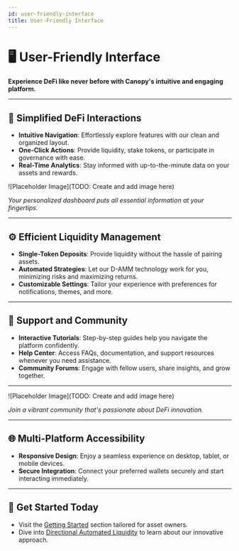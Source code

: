 ```yaml
---
id: user-friendly-interface
title: User-Friendly Interface
---
```


# 🖥️ User-Friendly Interface

**Experience DeFi like never before with Canopy's intuitive and engaging platform.**

---

## 🎯 **Simplified DeFi Interactions**

- **Intuitive Navigation**: Effortlessly explore features with our clean and organized layout.
- **One-Click Actions**: Provide liquidity, stake tokens, or participate in governance with ease.
- **Real-Time Analytics**: Stay informed with up-to-the-minute data on your assets and rewards.

![Placeholder Image](TODO: Create and add image here)

*Your personalized dashboard puts all essential information at your fingertips.*

---

## ⚙️ **Efficient Liquidity Management**

- **Single-Token Deposits**: Provide liquidity without the hassle of pairing assets.
- **Automated Strategies**: Let our D-AMM technology work for you, minimizing risks and maximizing returns.
- **Customizable Settings**: Tailor your experience with preferences for notifications, themes, and more.

---

## 💬 **Support and Community**

- **Interactive Tutorials**: Step-by-step guides help you navigate the platform confidently.
- **Help Center**: Access FAQs, documentation, and support resources whenever you need assistance.
- **Community Forums**: Engage with fellow users, share insights, and grow together.

---

![Placeholder Image](TODO: Create and add image here)

*Join a vibrant community that's passionate about DeFi innovation.*

---

## 🌐 **Multi-Platform Accessibility**

- **Responsive Design**: Enjoy a seamless experience on desktop, tablet, or mobile devices.
- **Secure Integration**: Connect your preferred wallets securely and start interacting immediately.

---

## 🚀 **Get Started Today**

- Visit the [Getting Started](../getting-started/for-asset-owners.md) section tailored for asset owners.
- Dive into [Directional Automated Liquidity](../key-features/directional-automated-liquidity.md) to learn about our innovative approach.

